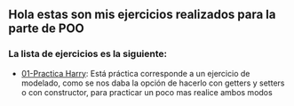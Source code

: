 ## Hola estas son mis ejercicios realizados para la parte de POO 
### La lista de ejercicios es la siguiente:
  * [01-Practica Harry](https://github.com/JAntonioMoraG/Backend-Java/tree/main/Practicas-POO/01-practicaHarry): Está práctica corresponde a un ejercicio de modelado, como se nos daba la opción de hacerlo con getters y setters o con constructor, para practicar un poco mas realice ambos modos 
